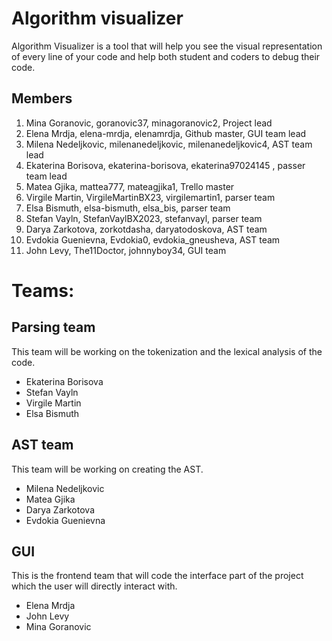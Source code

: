 # Algorithm visualizer

Algorithm Visualizer is a tool that will help you see the visual representation of every line of your code and help both student and coders to debug their code.

## Members 
1. Mina Goranovic, goranovic37, minagoranovic2, Project lead
2. Elena Mrdja, elena-mrdja, elenamrdja, Github master, GUI team lead
3. Milena Nedeljkovic, milenanedeljkovic, milenanedeljkovic4, AST team lead
4. Ekaterina Borisova, ekaterina-borisova, ekaterina97024145 , passer team lead
5. Matea Gjika, mattea777, mateagjika1, Trello master
6. Virgile Martin, VirgileMartinBX23, virgilemartin1, parser team
7. Elsa Bismuth, elsa-bismuth, elsa_bis, parser team
8. Stefan Vayln, StefanVaylBX2023, stefanvayl, parser team
9. Darya Zarkotova, zorkotdasha, daryatodoskova, AST team
10. Evdokia Guenievna, Evdokia0, evdokia_gneusheva, AST team
11. John Levy, The11Doctor, johnnyboy34, GUI team

# Teams:

## Parsing team
This team will be working on the tokenization and the lexical analysis of the code.
* Ekaterina Borisova
*	Stefan Vayln
*	Virgile Martin
* Elsa Bismuth

## AST team 
This team will be working on creating the AST.
*	Milena Nedeljkovic
*	Matea Gjika
*	Darya Zarkotova
*	Evdokia Guenievna

## GUI
This is the frontend team that will code the interface part of the project which the user will directly interact with.
*	Elena Mrdja
*	John Levy
*	Mina Goranovic



